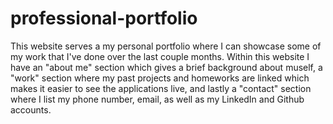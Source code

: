 # professional-portfolio

This website serves a my personal portfolio where I can showcase some of my work that I've done over the last couple months.
Within this website I have an "about me" section which gives a brief background about muself, a "work" section where my past 
projects and homeworks are linked which makes it easier to see the applications live, and lastly a "contact" section
where I list my phone number, email, as well as my LinkedIn and Github accounts. 



